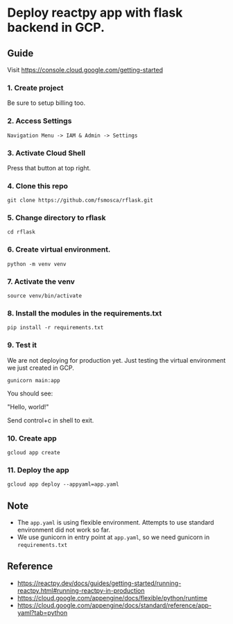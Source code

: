 # Deploy reactpy app with flask backend in GCP.

## Guide

Visit https://console.cloud.google.com/getting-started

### 1. Create project

Be sure to setup billing too.

### 2. Access Settings

```
Navigation Menu -> IAM & Admin -> Settings
```

### 3. Activate Cloud Shell

Press that button at top right.

### 4. Clone this repo

```
git clone https://github.com/fsmosca/rflask.git
```

### 5. Change directory to rflask

```
cd rflask
```

### 6. Create virtual environment.

```
python -m venv venv
```

### 7. Activate the venv

```
source venv/bin/activate
```

### 8. Install the modules in the requirements.txt

```
pip install -r requirements.txt
```

### 9. Test it

We are not deploying for production yet. Just testing the virtual environment we just created in GCP.

```
gunicorn main:app
```

You should see:

"Hello, world!"

Send control+c in shell to exit.

### 10. Create app

```
gcloud app create
```

### 11. Deploy the app

```
gcloud app deploy --appyaml=app.yaml
```

## Note

* The `app.yaml` is using flexible environment. Attempts to use standard environment did not work so far.
* We use gunicorn in entry point at `app.yaml`, so we need gunicorn in `requirements.txt`

## Reference

* https://reactpy.dev/docs/guides/getting-started/running-reactpy.html#running-reactpy-in-production
* https://cloud.google.com/appengine/docs/flexible/python/runtime
* https://cloud.google.com/appengine/docs/standard/reference/app-yaml?tab=python
